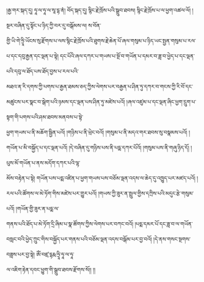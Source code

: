 ﻿  
།རྒྱ་གར་སྐད་དུ། ཧཱ་ལ་ཧཱ་ལ་སཱ་དྷ་ནཾ། བོད་སྐད་དུ། སྙིང་རྗེ་ཁྲོས་པའི་སྒྲུབ་ཐབས། སྙིང་རྗེ་ཁྲོས་པ་ལ་ཕྱག་འཚལ་ལོ། །སྔར་བཞིན་དུ་སྟོང་པ་ཉིད་ཀྱི་བར་དུ་བསྒོམས་ལ། ས་བོན་  
གྱི་ཡི་གེ་ཧྲཱི་ཡོངས་སུ་རྫོགས་པ་ལས་སྙིང་རྗེ་ཁྲོས་པའི་ཐུགས་རྗེ་ཆེན་པོ་ཞལ་གསུམ་པ་ཉིད་ཡང་སྤྱན་གསུམ་པ་རལ་པ་དང་དབུ་རྒྱན་དང་ལྡན་པ་སྟེ། དང་པོའི་ཞལ་དཀར་པ་གཡས་པ་སྔོ་བ་གཡོན་པ་དམར་བ་ཟླ་བ་ཕྱེད་པ་དང་ལྡན་པའི་དབུ་ལ་ཐོད་པས་ཐོད་བྱས་པ་རལ་པའི་  
མཐའ་ན་རི་དགས་ཀྱི་པགས་པ་རྒྱན་ཐམས་ཅད་ཀྱིས་ལེགས་པར་བརྒྱན་པ་ཤིན་ཏུ་དཀར་བ་གངས་ཀྱི་རི་བོ་དང་མཚུངས་པར་སྣང་བ་སྒེག་པའི་ཉམས་དང་ལྡན་པས་ཤིན་ཏུ་མཛེས་པའོ། །ཞལ་འཛུམ་པ་དང་ལྡན་ཞིང་ཕྱག་དྲུག་པ་སྟག་གི་པགས་པའི་ཤམ་ཐབས་མནབས་པ་སྟེ་  
ཕྱག་གཡས་པ་ནི་མཆོག་སྦྱིན་པའོ། །གཉིས་པ་ནི་ཕྲེང་བའོ། །གསུམ་པ་ནི་མདའ་གར་ཐབས་སུ་བསྣམས་པའོ། །གཡོན་པ་མི་བསྐྱོད་པ་དང་ལྡན་པའོ། །དེ་བཞིན་དུ་གཉིས་པས་ནི་པདྨ་དཀར་པོའོ། །གསུམ་པས་ནི་གཞུ་ཉིད་དོ། །པུས་མོ་གཡོན་པ་ནས་མདོག་དཀར་པའི་ལྷ་  
མོས་བརྟེན་པ་སྟེ། གཡོན་པས་པདྨ་འཛིན་པ་ཕྱག་གཡས་པས་བཅོམ་ལྡན་འདས་ལ་ཆེད་དུ་འཁྱུད་པར་མཛད་པའོ། །རལ་པའི་ཚོགས་ལ་མེ་ཏོག་གིས་མཛེས་པར་གྱུར་པའོ། །གཡས་ཀྱི་ཟུར་ན་སྤྲུལ་གྱིས་དཀྲིས་པའི་མདུང་རྩེ་གསུམ་པའོ། །གཡོན་གྱི་ཟུར་ན་པདྨ་ལ་  
གནས་པའི་ཐོད་པ་མེ་ཏོག་དྲི་ཞིམ་པ་སྣ་ཚོགས་ཀྱིས་ལེགས་པར་བཀང་བའོ། །པདྨ་དམར་པོ་དང་ཟླ་བ་ལ་གཡོན་བསླང་བའི་ཕྱེད་ཀྲུང་གིས་བསྐྱོད་པར་གནས་པའི་བཅོམ་ལྡན་འདས་བསྒོམ་པར་བྱ་བའོ། །དེ་ནས་གསང་སྔགས་བཟླས་པར་བྱ་སྟེ། ཨོཾ་བཛྲ་དྷརྨ་ཧྲཱི་ཧཱ་ལ་ཧཱ་  
ལ་འཇིག་རྟེན་དབང་ཕྱུག་གི་སྒྲུབ་ཐབས་རྫོགས་སོ།། །།  
  
